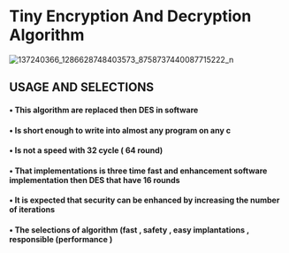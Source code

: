 # Tiny Encryption And Decryption Algorithm
![137240366_1286628748403573_8758737440087715222_n](https://user-images.githubusercontent.com/77072323/104130438-64aade80-5379-11eb-9e30-dd35ffaa8645.png)

## USAGE AND SELECTIONS


#### • This algorithm are replaced then DES in software
#### • Is short enough to write into almost any program on any c
#### • Is not a speed with 32 cycle ( 64 round)
#### • That implementations is three time fast and enhancement software implementation then DES that have 16 rounds
#### • It is expected that security can be enhanced by increasing the number of iterations
#### • The selections of algorithm (fast , safety , easy implantations , responsible (performance )
